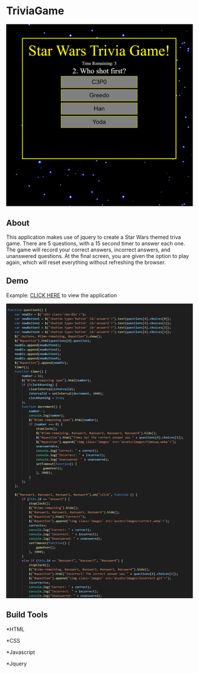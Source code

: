 # TriviaGame

![Screenshot](/assets/images/screenshot.png)

## About

This application makes use of jquery to create a Star Wars themed triva game. There are 5 questions, with a 15 second timer to answer each one. The game will record your correct answers, incorrect answers, and unanswered questions. At the final screen, you are given the option to play again, which will reset everything without refreshing the browser.

## Demo

Example: [CLICK HERE](https://nicholasherrick.github.io/TriviaGame/.) to view the application

![Code](/assets/images/code.png)

## Build Tools

*HTML

*CSS

*Javascript

*Jquery